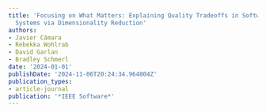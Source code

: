 ```yaml
---
title: 'Focusing on What Matters: Explaining Quality Tradeoffs in Software-Intensive
  Systems via Dimensionality Reduction'
authors:
- Javier Cámara
- Rebekka Wohlrab
- David Garlan
- Bradley Schmerl
date: '2024-01-01'
publishDate: '2024-11-06T20:24:34.964804Z'
publication_types:
- article-journal
publication: '*IEEE Software*'
---
```

